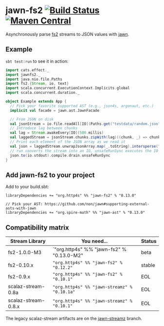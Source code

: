 # jawn-fs2 [![Build Status](https://travis-ci.org/http4s/jawn-fs2.svg?branch=master)](https://travis-ci.org/http4s/jawn-fs2) [![Maven Central](https://maven-badges.herokuapp.com/maven-central/org.http4s/jawn-fs2_2.12/badge.svg)](https://maven-badges.herokuapp.com/maven-central/org.http4s/jawn-fs2_2.12)

Asynchronously parse [fs2](https://github.com/functional-streams-for-scala/fs2) streams
to JSON values with [jawn](https://github.com/non/jawn).

## Example

`sbt test:run` to see it in action:

```Scala
import cats.effect._
import jawnfs2._
import java.nio.file.Paths
import fs2.{Stream, io, text}
import scala.concurrent.ExecutionContext.Implicits.global
import scala.concurrent.duration._

object Example extends App {
  // Pick your favorite supported AST (e.g., json4s, argonaut, etc.)
  implicit val facade = jawn.ast.JawnFacade

  // From JSON on disk
  val jsonStream = io.file.readAll[IO](Paths.get("testdata/random.json"), 64)
  // Introduce lag between chunks
  val lag = Stream.awakeEvery[IO](500.millis)
  val laggedStream = jsonStream.chunks.zipWith(lag)((chunk, _) => chunk)
  // Print each element of the JSON array as we read it
  val json = laggedStream.unwrapJsonArray.map(_.toString).intersperse("\n").through(text.utf8Encode)
  // run converts the stream into an IO, unsafeRunSync executes the IO for its effects
  json.to(io.stdout).compile.drain.unsafeRunSync
}
```

## Add jawn-fs2 to your project

Add to your build.sbt:

```
libraryDependencies += "org.http4s" %% "jawn-fs2" % "0.13.0"

// Pick your AST: https://github.com/non/jawn#supporting-external-asts-with-jawn
libraryDependencies += "org.spire-math" %% "jawn-ast" % "0.13.0"
```

## Compatibility matrix

| Stream Library      | You need...                                  | Status
| ------------------- | -------------------------------------------- | ------
| fs2-1.0.0-M3        | `"org.http4s" %% "jawn-fs2" % "0.13.0-M2"    | beta
| fs2-0.10.x          | `"org.http4s" %% "jawn-fs2" % "0.12.2"`      | stable
| fs2-0.9.x           | `"org.http4s" %% "jawn-fs2" % "0.10.1"`      | EOL
| scalaz-stream-0.8a  | `"org.http4s" %% "jawn-streamz" % "0.10.1a"` | EOL
| scalaz-stream-0.8.x | `"org.http4s" %% "jawn-streamz" % "0.10.1"`  | EOL

The legacy scalaz-stream artifacts are on the [jawn-streamz](https://github.com/rossabaker/jawn-fs2/tree/jawn-streamz) branch.
